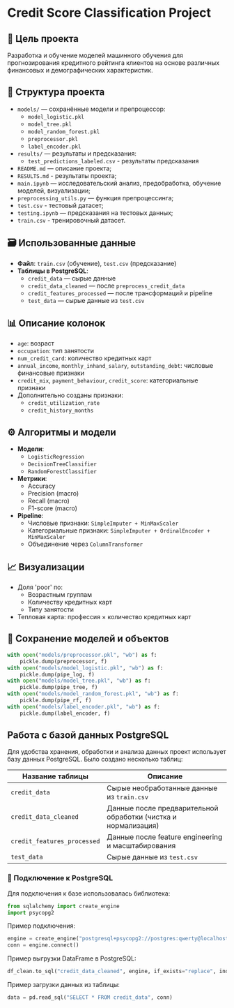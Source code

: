 # Credit Score Classification Project

## 🎯 Цель проекта

Разработка и обучение моделей машинного обучения для прогнозирования кредитного рейтинга клиентов на основе различных финансовых и демографических характеристик.

## 📂 Структура проекта

- `models/` — сохранённые модели и препроцессор:
  - `model_logistic.pkl`
  - `model_tree.pkl`
  - `model_random_forest.pkl`
  - `preprocessor.pkl`
  - `label_encoder.pkl`
- `results/` — результаты и предсказания:
  - `test_predictions_labeled.csv` - результаты предсказания
- `README.md` — описание проекта;
- `RESULTS.md` - результаты проекта;
- `main.ipynb` — исследовательский анализ, предобработка, обучение моделей, визуализации;
- `preprocessing_utils.py` — функция препроцессинга;
- `test.csv` - тестовый датасет;
- `testing.ipynb` — предсказания на тестовых данных;
- `train.csv` - тренировочный датасет.

## 🗃️ Использованные данные

- **Файл**: `train.csv` (обучение), `test.csv` (предсказание)
- **Таблицы в PostgreSQL**:
  - `credit_data` — сырые данные
  - `credit_data_cleaned` — после `preprocess_credit_data`
  - `credit_features_processed` — после трансформаций и pipeline
  - `test_data` — сырые данные из `test.csv`

## 📊 Описание колонок

- `age`: возраст
- `occupation`: тип занятости
- `num_credit_card`: количество кредитных карт
- `annual_income`, `monthly_inhand_salary`, `outstanding_debt`: числовые финансовые признаки
- `credit_mix`, `payment_behaviour`, `credit_score`: категориальные признаки
- Дополнительно созданы признаки:
  - `credit_utilization_rate`
  - `credit_history_months`

## ⚙️ Алгоритмы и модели

- **Модели**:
  - `LogisticRegression`
  - `DecisionTreeClassifier`
  - `RandomForestClassifier`
- **Метрики**:
  - Accuracy
  - Precision (macro)
  - Recall (macro)
  - F1-score (macro)
- **Pipeline**:
  - Числовые признаки: `SimpleImputer + MinMaxScaler`
  - Категориальные признаки: `SimpleImputer + OrdinalEncoder + MinMaxScaler`
  - Объединение через `ColumnTransformer`

## 📈 Визуализации

- Доля 'poor' по:
  - Возрастным группам
  - Количеству кредитных карт
  - Типу занятости
- Тепловая карта: профессия × количество кредитных карт

## 💾 Сохранение моделей и объектов

```python
with open("models/preprocessor.pkl", "wb") as f:
    pickle.dump(preprocessor, f)
with open("models/model_logistic.pkl", "wb") as f:
    pickle.dump(pipe_log, f)
with open("models/model_tree.pkl", "wb") as f:
    pickle.dump(pipe_tree, f)
with open("models/model_random_forest.pkl", "wb") as f:
    pickle.dump(pipe_rf, f)
with open("models/label_encoder.pkl", "wb") as f:
    pickle.dump(label_encoder, f)
```

## Работа с базой данных PostgreSQL

Для удобства хранения, обработки и анализа данных проект использует базу данных PostgreSQL. Было создано несколько таблиц:

| Название таблицы          | Описание |
|---------------------------|----------|
| `credit_data`             | Сырые необработанные данные из `train.csv` |
| `credit_data_cleaned`     | Данные после предварительной обработки (чистка и нормализация) |
| `credit_features_processed` | Данные после feature engineering и масштабирования |
| `test_data`               | Сырые данные из `test.csv` |

### 🔌 Подключение к PostgreSQL

Для подключения к базе использовалась библиотека:

```python
from sqlalchemy import create_engine
import psycopg2
```
Пример подключения:
```python
engine = create_engine("postgresql+psycopg2://postgres:qwerty@localhost:5432/postgres")
conn = engine.connect()
```
Пример выгрузки DataFrame в PostgreSQL:
```python
df_clean.to_sql("credit_data_cleaned", engine, if_exists="replace", index=False)
```
Пример загрузки данных из таблицы:
```python
data = pd.read_sql("SELECT * FROM credit_data", conn)
```
